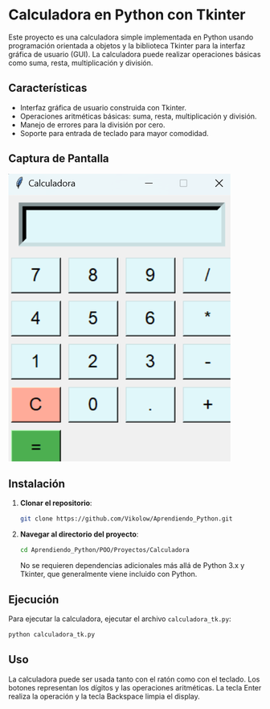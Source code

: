 # Calculadora en Python con Tkinter

Este proyecto es una calculadora simple implementada en Python usando programación orientada a objetos y la biblioteca Tkinter para la interfaz gráfica de usuario (GUI). La calculadora puede realizar operaciones básicas como suma, resta, multiplicación y división.

## Características

- Interfaz gráfica de usuario construida con Tkinter.
- Operaciones aritméticas básicas: suma, resta, multiplicación y división.
- Manejo de errores para la división por cero.
- Soporte para entrada de teclado para mayor comodidad.

## Captura de Pantalla 
![Imagen Calculadora](img/Calculadora.png)

## Instalación

1. **Clonar el repositorio**:
    ```bash
    git clone https://github.com/Vikolow/Aprendiendo_Python.git
    ```

2. **Navegar al directorio del proyecto**:
    ```bash
    cd Aprendiendo_Python/POO/Proyectos/Calculadora
    ```

    No se requieren dependencias adicionales más allá de Python 3.x y Tkinter, que generalmente viene incluido con Python.

## Ejecución

Para ejecutar la calculadora, ejecutar el archivo `calculadora_tk.py`:

```bash
python calculadora_tk.py
```

## Uso

La calculadora puede ser usada tanto con el ratón como con el teclado. Los botones representan los dígitos y las operaciones aritméticas. La tecla Enter realiza la operación y la tecla Backspace limpia el display.

